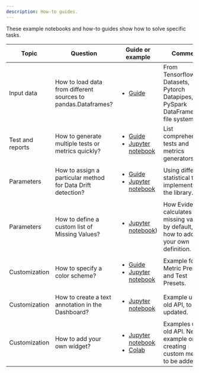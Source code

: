 ```yaml
---
description: How-to guides.
---
```


These example notebooks and how-to guides show how to solve specific tasks. 

Topic | Question| Guide or example | Comment
| --- | --- | --- | --- 
Input data | How to load data from different sources to pandas.Dataframes? | <ul><li>[Guide](load-data-to-pandas.md)</li><ul> | From Tensorflow Datasets, Pytorch Datapipes, PySpark DataFrames, file system.
Test and reports | How to generate multiple tests or metrics quickly? | <ul><li>[Guide](../customization/options-for-color-schema.md)</li><li>[Jupyter notebook](https://github.com/evidentlyai/evidently/blob/main/examples/how_to_questions/tests_and_metrics_generators.ipynb) | List comprehension, tests and metrics generators.
Parameters | How to assign a particular method for Data Drift detection?|<ul><li>[Guide](../customization/options-for-statistical-tests.md)</li><li> [Jupyter notebook](https://github.com/evidentlyai/evidently/blob/main/examples/how_to_questions/how_to_specify_stattest_for_a_testsuite.ipynb)| Using different statistical tests implemented in the library.
Parameters | How to define a custom list of Missing Values?|<ul><li>[Jupyter notebook](https://github.com/evidentlyai/evidently/blob/main/examples/how_to_questions/example_test_null_values.ipynb))| How Evidently calculates missing values by default, and how to add your own definition.
Customization | How to specify a color scheme?|<ul><li>[Guide](../customization/options-for-color-schema.md)</li><li>[Jupyter notebook](https://github.com/evidentlyai/evidently/blob/main/examples/how_to_questions/colour_options_data_drift_iris.ipynb) | Example for Metric Presets and Test Presets.
Customization | How to create a text annotation in the Dashboard? | <ul><li> [Jupyter notebook](https://github.com/evidentlyai/evidently/blob/main/examples/how_to_questions/text_widget_usage_iris.ipynb)</ul></li>| Example uses old API, to be updated.
Customization | How to add your own widget? | <ul><li>[Jupyter notebook](https://github.com/evidentlyai/evidently/tree/main/examples/how_to_questions/custom_widget_and_tab_example)</li><li>[Colab](https://colab.research.google.com/drive/1ZYhokqQupQVX0n2boRjyr5cpg_WgFJoL)</li></ul> | Examples uses old API. New example on creating custom metrics to be added. 

